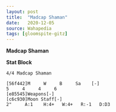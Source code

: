 ```yaml
---
layout: post
title:  "Madcap Shaman"
date:   2020-12-05
source: Wahapedia
tags: [gloomspite-gitz]
---
```


**Madcap Shaman**

**Stat Block**
```
4/4 Madcap Shaman
```

```
[56f442]M     W     B     Sa    [-]
5     4     4     6     
[e85545]Weapons[-]
[c6c930]Moon Staff[-]
2"     A:1    H:4+   W:4+   R:-1   D:D3  
```


